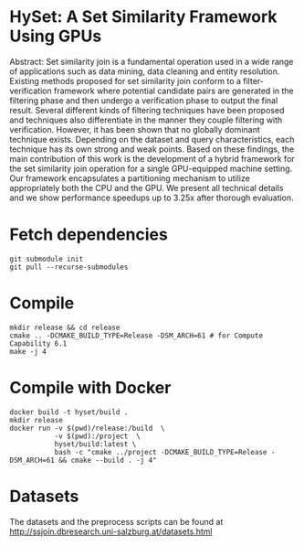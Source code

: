 # HySet: A Set Similarity Framework Using GPUs

Abstract: Set similarity join is a fundamental operation used in a wide range of applications such as data mining, data cleaning and entity resolution. Existing methods proposed for set similarity join conform to a filter-verification framework where potential candidate pairs are generated in the filtering phase and then undergo a verification phase to output the final result. Several different kinds of filtering techniques have been proposed and techniques also differentiate in the manner they couple filtering with verification. However, it has been shown that no globally dominant technique exists. Depending on the dataset and query characteristics, each technique has its own strong and weak points. Based on these findings, the main contribution of this work is the development of a hybrid framework for the set similarity join operation for a single GPU-equipped machine setting. Our framework  encapsulates a partitioning mechanism to utilize appropriately both the CPU and the GPU. We present all technical details and we show performance speedups up to 3.25x after thorough evaluation. 

# Fetch dependencies
```
git submodule init
git pull --recurse-submodules
```

# Compile

```
mkdir release && cd release
cmake .. -DCMAKE_BUILD_TYPE=Release -DSM_ARCH=61 # for Compute Capability 6.1
make -j 4
```

# Compile with Docker
```
docker build -t hyset/build .
mkdir release
docker run -v $(pwd)/release:/build  \
           -v $(pwd):/project  \
           hyset/build:latest \
           bash -c "cmake ../project -DCMAKE_BUILD_TYPE=Release -DSM_ARCH=61 && cmake --build . -j 4"
```


# Datasets

The datasets and the preprocess scripts can be found at http://ssjoin.dbresearch.uni-salzburg.at/datasets.html
